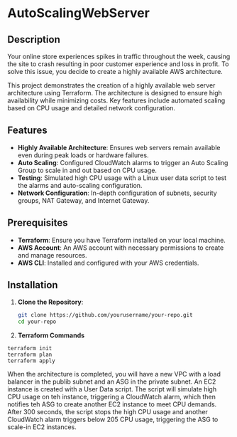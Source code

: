 # AutoScalingWebServer

## Description

Your online store experiences spikes in traffic throughout the week, causing the site to crash resulting in poor customer experience and loss in profit. To solve this issue, you decide to create a highly available AWS architecture.

This project demonstrates the creation of a highly available web server architecture using Terraform. The architecture is designed to ensure high availability while minimizing costs. Key features include automated scaling based on CPU usage and detailed network configuration.

## Features

- **Highly Available Architecture**: Ensures web servers remain available even during peak loads or hardware failures.
- **Auto Scaling**: Configured CloudWatch alarms to trigger an Auto Scaling Group to scale in and out based on CPU usage.
- **Testing**: Simulated high CPU usage with a Linux user data script to test the alarms and auto-scaling configuration.
- **Network Configuration**: In-depth configuration of subnets, security groups, NAT Gateway, and Internet Gateway.

## Prerequisites

- **Terraform**: Ensure you have Terraform installed on your local machine.
- **AWS Account**: An AWS account with necessary permissions to create and manage resources.
- **AWS CLI**: Installed and configured with your AWS credentials.

## Installation

1. **Clone the Repository**:
   ```bash
   git clone https://github.com/yourusername/your-repo.git
   cd your-repo
   ```
2. **Terraform Commands**

```
terraform init
terraform plan
terraform apply
```

When the architecture is completed, you will have a new VPC with a load balancer in the publib subnet and an ASG in the private subnet. An EC2 instance is created with a User Data script. The script will simulate high CPU usage on teh instance, triggering a CloudWatch alarm, which then notifies teh ASG to create another EC2 instance to meet CPU demands. After 300 seconds, the script stops the high CPU usage and another CloudWatch alarm triggers below 205 CPU usage, triggering the ASG to scale-in EC2 instances.
